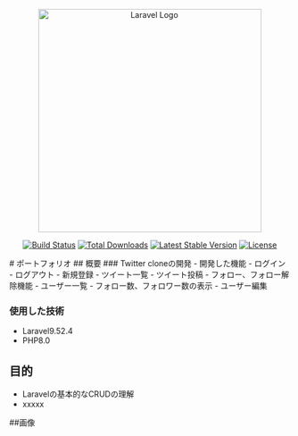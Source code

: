 <p align="center"><a href="https://laravel.com" target="_blank"><img src="https://raw.githubusercontent.com/laravel/art/master/logo-lockup/5%20SVG/2%20CMYK/1%20Full%20Color/laravel-logolockup-cmyk-red.svg" width="400" alt="Laravel Logo"></a></p>

<p align="center">
<a href="https://github.com/laravel/framework/actions"><img src="https://github.com/laravel/framework/workflows/tests/badge.svg" alt="Build Status"></a>
<a href="https://packagist.org/packages/laravel/framework"><img src="https://img.shields.io/packagist/dt/laravel/framework" alt="Total Downloads"></a>
<a href="https://packagist.org/packages/laravel/framework"><img src="https://img.shields.io/packagist/v/laravel/framework" alt="Latest Stable Version"></a>
<a href="https://packagist.org/packages/laravel/framework"><img src="https://img.shields.io/packagist/l/laravel/framework" alt="License"></a>
</p>
# ポートフォリオ
## 概要
### Twitter cloneの開発
- 開発した機能
  - ログイン
  - ログアウト
  - 新規登録
  - ツイート一覧
  - ツイート投稿
  - フォロー、フォロー解除機能
  - ユーザー一覧
    - フォロー数、フォロワー数の表示
  - ユーザー編集

### 使用した技術
- Laravel9.52.4
- PHP8.0

## 目的
- Laravelの基本的なCRUDの理解
- xxxxx

##画像
